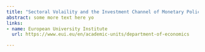 ```yaml
---
title: "Sectoral Volaility and the Investment Channel of Monetary Policy"
abstract: some more text here yo
links:
- name: European University Institute
  url: https://www.eui.eu/en/academic-units/department-of-economics

---
```

